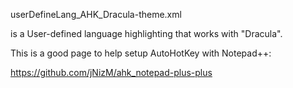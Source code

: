 userDefineLang_AHK_Dracula-theme.xml

is a User-defined language highlighting that works with "Dracula".

This is a good page to help setup AutoHotKey with Notepad++:

https://github.com/jNizM/ahk_notepad-plus-plus
